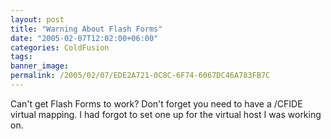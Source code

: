 ```yaml
---
layout: post
title: "Warning About Flash Forms"
date: "2005-02-07T12:02:00+06:00"
categories: ColdFusion 
tags: 
banner_image: 
permalink: /2005/02/07/EDE2A721-0C8C-6F74-6067DC46A783FB7C
---
```


Can't get Flash Forms to work? Don't forget you need to have a /CFIDE virtual mapping. I had forgot to set one up for the virtual host I was working on.